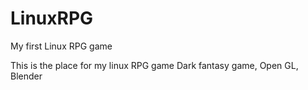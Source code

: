 # LinuxRPG
My first Linux RPG game

This is the place for my linux RPG game
Dark fantasy game, Open GL, Blender
